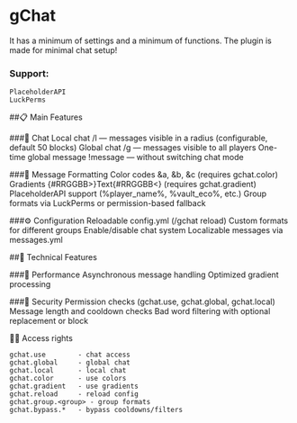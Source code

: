 # gChat
It has a minimum of settings and a minimum of functions.
The plugin is made for minimal chat setup!

### Support:

```
PlaceholderAPI
LuckPerms
```


##📋 Main Features

###💬 Chat
Local chat /l — messages visible in a radius (configurable, default 50 blocks)
Global chat /g — messages visible to all players
One-time global message !message — without switching chat mode

###🎨 Message Formatting
Color codes &a, &b, &c (requires gchat.color)
Gradients {#RRGGBB>}Text{#RRGGBB<} (requires gchat.gradient)
PlaceholderAPI support (%player_name%, %vault_eco%, etc.)
Group formats via LuckPerms or permission-based fallback

###⚙️ Configuration
Reloadable config.yml (/gchat reload)
Custom formats for different groups
Enable/disable chat system
Localizable messages via messages.yml

##🔧 Technical Features

###🚀 Performance
Asynchronous message handling
Optimized gradient processing

###🔐 Security
Permission checks (gchat.use, gchat.global, gchat.local)
Message length and cooldown checks
Bad word filtering with optional replacement or block

👮‍♂️ Access rights
```
gchat.use        - chat access
gchat.global     - global chat
gchat.local      - local chat
gchat.color      - use colors
gchat.gradient   - use gradients
gchat.reload     - reload config
gchat.group.<group> - group formats
gchat.bypass.*   - bypass cooldowns/filters
```
